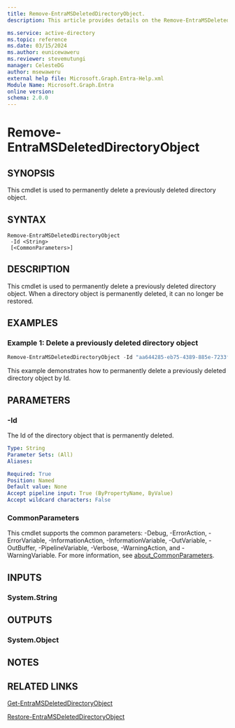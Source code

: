 ```yaml
---
title: Remove-EntraMSDeletedDirectoryObject.
description: This article provides details on the Remove-EntraMSDeletedDirectoryObject command.

ms.service: active-directory
ms.topic: reference
ms.date: 03/15/2024
ms.author: eunicewaweru
ms.reviewer: stevemutungi
manager: CelesteDG
author: msewaweru
external help file: Microsoft.Graph.Entra-Help.xml
Module Name: Microsoft.Graph.Entra
online version:
schema: 2.0.0
---
```


# Remove-EntraMSDeletedDirectoryObject

## SYNOPSIS
This cmdlet is used to permanently delete a previously deleted directory object.

## SYNTAX

```
Remove-EntraMSDeletedDirectoryObject 
 -Id <String> 
 [<CommonParameters>]
```

## DESCRIPTION
This cmdlet is used to permanently delete a previously deleted directory object.
When a directory object is permanently deleted, it can no longer be restored.

## EXAMPLES

### Example 1: Delete a previously deleted directory object
```powershell
Remove-EntraMSDeletedDirectoryObject -Id "aa644285-eb75-4389-885e-7233f096984c"
```

This example demonstrates how to permanently delete a previously deleted directory object by Id.

## PARAMETERS

### -Id
The Id of the directory object that is permanently deleted.

```yaml
Type: String
Parameter Sets: (All)
Aliases:

Required: True
Position: Named
Default value: None
Accept pipeline input: True (ByPropertyName, ByValue)
Accept wildcard characters: False
```

### CommonParameters
This cmdlet supports the common parameters: -Debug, -ErrorAction, -ErrorVariable, -InformationAction, -InformationVariable, -OutVariable, -OutBuffer, -PipelineVariable, -Verbose, -WarningAction, and -WarningVariable. For more information, see [about_CommonParameters](https://go.microsoft.com/fwlink/?LinkID=113216).

## INPUTS

### System.String
## OUTPUTS

### System.Object
## NOTES

## RELATED LINKS

[Get-EntraMSDeletedDirectoryObject](Get-EntraMSDeletedDirectoryObject.md)

[Restore-EntraMSDeletedDirectoryObject](Restore-EntraMSDeletedDirectoryObject.md)
